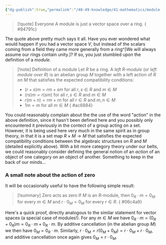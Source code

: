 ```yaml
---
{"dg-publish":true,"permalink":"/40-49-knowledge/41-mathematics/module-theory/basic-definitions-and-examples/modules/","tags":["module_theory"],"updated":"2024-03-06T14:55:39-08:00"}
---
```


> [!quote] Everyone
> A module is just a vector space over a ring.
{ #94791c}


The quote above pretty much says it all. Have you ever wondered what would happen if you had a vector space $V$, but instead of the scalars coming from a field they came more generally from a ring^[We will always assume our rings contain unity.]? If so, you just stumbled upon the definition of a *module*.

> [!note] Definition of a module
> Let $R$ be a ring. A *left $R$-module* (or *left module over $R$*) is an abelian group $M$ together with a left action of $R$ on $M$ that satisfies the expected compatibility conditions:
> - $(r+s)m=rm+sm$ for all $r,s\in R$ and $m\in M$
> - $(rs)m=r(sm)$ for all $r,s\in R$ and $m\in M$
> - $r(m+n)=rm+rn$ for all $r\in R$ and $m,n\in M$
> - $1 m = m$ for all $m\in M$
{ #ac6884}


You could reasonably complain about the the use of the word "action" in the above definition, since it hasn't been defined here and you possibly only encountered it previously in the contect of a group acting on a set. However, it is being used here very much in the same spirit as in group theory, in that it is a set map $R\times M\to M$ that satisfies the expected compatibility conditions between the algebraic structures on $R$ and $M$ (detailed explicitly above). With a bit more category theory under our belts, we could reasonably consider defining the general notion of an *action* of an object of one category on an object of another. Something to keep in the back of our minds...

### A small note about the action of zero

It will be occasionally useful to have the following simple result:
>[!summary] Zero acts as zero
>If $M$ is an $R$-module, then $0_R\cdot m = 0_M$ for every $m\in M$ and $r\cdot 0_M = 0_M$ for every $r\in R$.
{ #06c4a9}

Here's a quick proof, directly analogous to the similar statement for vector spaces (a special case of modules!). For any $m\in M$ we have $0_R \cdot m = (0_R+0_R)m = 0_R\cdot m+0_R\cdot m$. By additive cancellation (in the abelian group $M$) we then have $0_M = 0_R\cdot m$. Similarly, $r\cdot 0_M = r(0_M+0_M) = r\cdot 0_M + r\cdot 0_M$, and additive cancellation once again gives $0_M = r\cdot 0_M$.